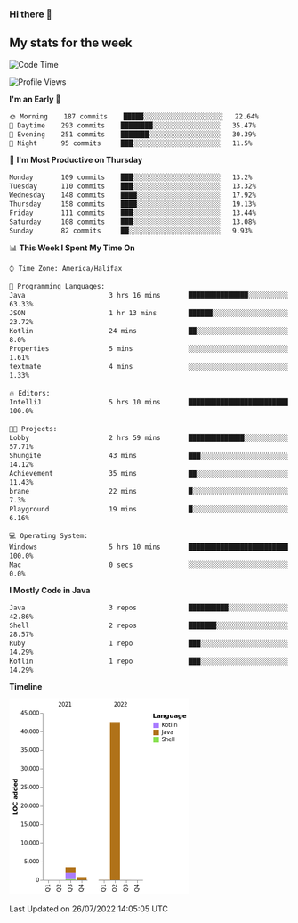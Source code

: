 ### Hi there 👋

## My stats for the week
<!--START_SECTION:waka-->
![Code Time](http://img.shields.io/badge/Code%20Time-327%20hrs%2037%20mins-blue)

![Profile Views](http://img.shields.io/badge/Profile%20Views-0-blue)

**I'm an Early 🐤** 

```text
🌞 Morning    187 commits    █████░░░░░░░░░░░░░░░░░░░░   22.64% 
🌆 Daytime    293 commits    ████████░░░░░░░░░░░░░░░░░   35.47% 
🌃 Evening    251 commits    ███████░░░░░░░░░░░░░░░░░░   30.39% 
🌙 Night      95 commits     ███░░░░░░░░░░░░░░░░░░░░░░   11.5%

```
📅 **I'm Most Productive on Thursday** 

```text
Monday       109 commits    ███░░░░░░░░░░░░░░░░░░░░░░   13.2% 
Tuesday      110 commits    ███░░░░░░░░░░░░░░░░░░░░░░   13.32% 
Wednesday    148 commits    ████░░░░░░░░░░░░░░░░░░░░░   17.92% 
Thursday     158 commits    ████░░░░░░░░░░░░░░░░░░░░░   19.13% 
Friday       111 commits    ███░░░░░░░░░░░░░░░░░░░░░░   13.44% 
Saturday     108 commits    ███░░░░░░░░░░░░░░░░░░░░░░   13.08% 
Sunday       82 commits     ██░░░░░░░░░░░░░░░░░░░░░░░   9.93%

```


📊 **This Week I Spent My Time On** 

```text
⌚︎ Time Zone: America/Halifax

💬 Programming Languages: 
Java                     3 hrs 16 mins       ███████████████░░░░░░░░░░   63.33% 
JSON                     1 hr 13 mins        ██████░░░░░░░░░░░░░░░░░░░   23.72% 
Kotlin                   24 mins             ██░░░░░░░░░░░░░░░░░░░░░░░   8.0% 
Properties               5 mins              ░░░░░░░░░░░░░░░░░░░░░░░░░   1.61% 
textmate                 4 mins              ░░░░░░░░░░░░░░░░░░░░░░░░░   1.33%

🔥 Editors: 
IntelliJ                 5 hrs 10 mins       █████████████████████████   100.0%

🐱‍💻 Projects: 
Lobby                    2 hrs 59 mins       ██████████████░░░░░░░░░░░   57.71% 
Shungite                 43 mins             ███░░░░░░░░░░░░░░░░░░░░░░   14.12% 
Achievement              35 mins             ██░░░░░░░░░░░░░░░░░░░░░░░   11.43% 
brane                    22 mins             █░░░░░░░░░░░░░░░░░░░░░░░░   7.3% 
Playground               19 mins             █░░░░░░░░░░░░░░░░░░░░░░░░   6.16%

💻 Operating System: 
Windows                  5 hrs 10 mins       █████████████████████████   100.0% 
Mac                      0 secs              ░░░░░░░░░░░░░░░░░░░░░░░░░   0.0%

```

**I Mostly Code in Java** 

```text
Java                     3 repos             ██████████░░░░░░░░░░░░░░░   42.86% 
Shell                    2 repos             ███████░░░░░░░░░░░░░░░░░░   28.57% 
Ruby                     1 repo              ███░░░░░░░░░░░░░░░░░░░░░░   14.29% 
Kotlin                   1 repo              ███░░░░░░░░░░░░░░░░░░░░░░   14.29%

```


**Timeline**

![Chart not found](https://raw.githubusercontent.com/lyndseyy/lyndseyy/main/charts/bar_graph.png) 


 Last Updated on 26/07/2022 14:05:05 UTC
<!--END_SECTION:waka-->